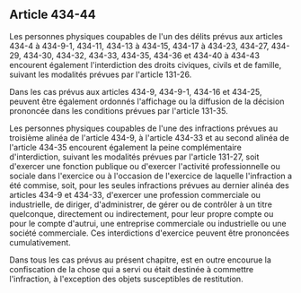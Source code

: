Article 434-44
----
Les personnes physiques coupables de l'un des délits prévus aux articles 434-4 à
434-9-1, 434-11, 434-13 à 434-15, 434-17 à 434-23, 434-27, 434-29, 434-30,
434-32, 434-33, 434-35, 434-36 et 434-40 à 434-43 encourent également
l'interdiction des droits civiques, civils et de famille, suivant les modalités
prévues par l'article 131-26.

Dans les cas prévus aux articles 434-9, 434-9-1, 434-16 et 434-25, peuvent être
également ordonnés l'affichage ou la diffusion de la décision prononcée dans les
conditions prévues par l'article 131-35.

Les personnes physiques coupables de l'une des infractions prévues au troisième
alinéa de l'article 434-9, à l'article 434-33 et au second alinéa de l'article
434-35 encourent également la peine complémentaire d'interdiction, suivant les
modalités prévues par l'article 131-27, soit d'exercer une fonction publique ou
d'exercer l'activité professionnelle ou sociale dans l'exercice ou à l'occasion
de l'exercice de laquelle l'infraction a été commise, soit, pour les seules
infractions prévues au dernier alinéa des articles 434-9 et 434-33, d'exercer
une profession commerciale ou industrielle, de diriger, d'administrer, de gérer
ou de contrôler à un titre quelconque, directement ou indirectement, pour leur
propre compte ou pour le compte d'autrui, une entreprise commerciale ou
industrielle ou une société commerciale. Ces interdictions d'exercice peuvent
être prononcées cumulativement.

Dans tous les cas prévus au présent chapitre, est en outre encourue la
confiscation de la chose qui a servi ou était destinée à commettre l'infraction,
à l'exception des objets susceptibles de restitution.
